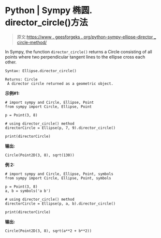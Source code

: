 # Python | Sympy 椭圆. director_circle()方法

> 原文:[https://www . geesforgeks . org/python-sympy-ellipse-director _ circle-method/](https://www.geeksforgeeks.org/python-sympy-ellipse-director_circle-method/)

In Sympy, the function `director_circle()` returns a Circle consisting of all points where two perpendicular tangent lines to the ellipse cross each other.

```
Syntax: Ellipse.director_circle()

Returns: Circle
 A director circle returned as a geometric object.

```

**示例#1:**

```
# import sympy and Circle, Ellipse, Point
from sympy import Circle, Ellipse, Point

p = Point(3, 8)

# using director_circle() method
directorCircle = Ellipse(p, 7, 9).director_circle()

print(directorCircle)
```

**输出:**

```
Circle(Point2D(3, 8), sqrt(130))
```

**例 2:**

```
# import sympy and Circle, Ellipse, Point, symbols
from sympy import Circle, Ellipse, Point, symbols

p = Point(3, 8)
a, b = symbols('a b')

# using director_circle() method
directorCircle = Ellipse(p, a, b).director_circle()

print(directorCircle)
```

**输出:**

```
Circle(Point2D(3, 8), sqrt(a**2 + b**2))
```